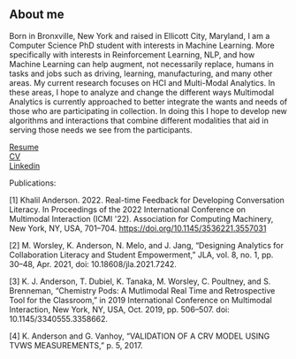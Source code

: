 ## About me

Born in Bronxville, New York and raised in Ellicott City, Maryland, I am a Computer Science PhD student with interests in Machine Learning. More specifically with interests in Reinforcement Learning, NLP, and how Machine Learning can help augment, not necessarily replace, humans in tasks and jobs such as driving, learning, manufacturing, and many other areas. My current research focuses on HCI and Multi-Modal Analytics. In these areas, I hope to analyze and change the different ways Multimodal Analytics is currently approached to better integrate the wants and needs of those who are participating in collection. In doing this I hope to develop new algorithms and interactions that combine different modalities that aid in serving those needs we see from the participants.<br>

[Resume](AndersonKhalil-Resume.pdf)<br>
[CV](KAndersonCV.pdf)<br>
[Linkedin](https://www.linkedin.com/in/khanders/)

Publications:

[1] Khalil Anderson. 2022. Real-time Feedback for Developing Conversation Literacy. In Proceedings of the 2022 International Conference on Multimodal Interaction (ICMI '22). Association for Computing Machinery, New York, NY, USA, 701–704. https://doi.org/10.1145/3536221.3557031

[2] M. Worsley, K. Anderson, N. Melo, and J. Jang, “Designing Analytics for Collaboration Literacy and Student Empowerment,” JLA, vol. 8, no. 1, pp. 30–48, Apr. 2021, doi: 10.18608/jla.2021.7242.

[3] K. J. Anderson, T. Dubiel, K. Tanaka, M. Worsley, C. Poultney, and S. Brenneman, “Chemistry Pods: A Mutlimodal Real Time and Retrospective Tool for the Classroom,” in 2019 International Conference on Multimodal Interaction, New York, NY, USA, Oct. 2019, pp. 506–507. doi: 10.1145/3340555.3358662.

[4] K. Anderson and G. Vanhoy, “VALIDATION OF A CRV MODEL USING TVWS MEASUREMENTS,” p. 5, 2017.


